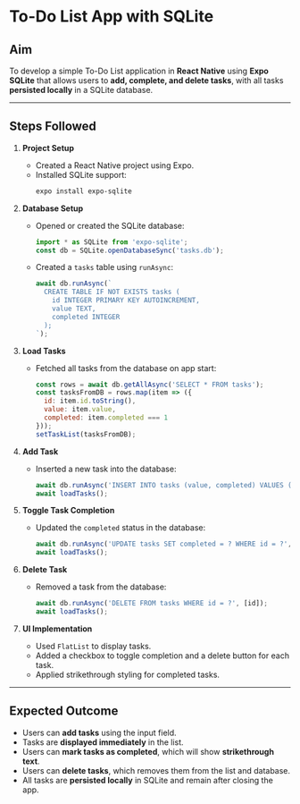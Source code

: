 # To-Do List App with SQLite

## Aim
To develop a simple To-Do List application in **React Native** using **Expo SQLite** that allows users to **add, complete, and delete tasks**, with all tasks **persisted locally** in a SQLite database.

---

## Steps Followed

1. **Project Setup**  
   - Created a React Native project using Expo.  
   - Installed SQLite support:  
     ```bash
     expo install expo-sqlite
     ```

2. **Database Setup**  
   - Opened or created the SQLite database:  
     ```javascript
     import * as SQLite from 'expo-sqlite';
     const db = SQLite.openDatabaseSync('tasks.db');
     ```
   - Created a `tasks` table using `runAsync`:  
     ```javascript
     await db.runAsync(`
       CREATE TABLE IF NOT EXISTS tasks (
         id INTEGER PRIMARY KEY AUTOINCREMENT,
         value TEXT,
         completed INTEGER
       );
     `);
     ```

3. **Load Tasks**  
   - Fetched all tasks from the database on app start:  
     ```javascript
     const rows = await db.getAllAsync('SELECT * FROM tasks');
     const tasksFromDB = rows.map(item => ({
       id: item.id.toString(),
       value: item.value,
       completed: item.completed === 1
     }));
     setTaskList(tasksFromDB);
     ```

4. **Add Task**  
   - Inserted a new task into the database:  
     ```javascript
     await db.runAsync('INSERT INTO tasks (value, completed) VALUES (?, ?)', [task, 0]);
     await loadTasks();
     ```

5. **Toggle Task Completion**  
   - Updated the `completed` status in the database:  
     ```javascript
     await db.runAsync('UPDATE tasks SET completed = ? WHERE id = ?', [completed ? 1 : 0, id]);
     await loadTasks();
     ```

6. **Delete Task**  
   - Removed a task from the database:  
     ```javascript
     await db.runAsync('DELETE FROM tasks WHERE id = ?', [id]);
     await loadTasks();
     ```

7. **UI Implementation**  
   - Used `FlatList` to display tasks.  
   - Added a checkbox to toggle completion and a delete button for each task.  
   - Applied strikethrough styling for completed tasks.

---

## Expected Outcome

- Users can **add tasks** using the input field.  
- Tasks are **displayed immediately** in the list.  
- Users can **mark tasks as completed**, which will show **strikethrough text**.  
- Users can **delete tasks**, which removes them from the list and database.  
- All tasks are **persisted locally** in SQLite and remain after closing the app.
